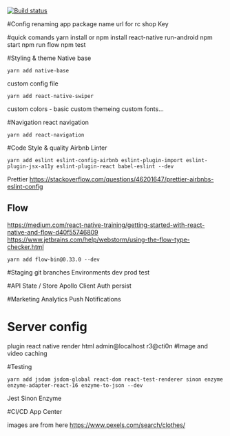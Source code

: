 
[![Build status](https://build.appcenter.ms/v0.1/apps/2b2fc125-a76b-46af-b449-5da50922500b/branches/master/badge)](https://appcenter.ms)


#Config
renaming app
package name
url for rc
shop Key


#quick comands
yarn install or npm install
react-native run-android
npm start
npm run flow
npm test 


#Styling & theme
Native base
```$xslt
yarn add native-base
```
custom config file
```$xslt
yarn add react-native-swiper
```

custom colors - basic
custom themeing
custom fonts...

#Navigation
react navigation
```$xslt
yarn add react-navigation
```

#Code Style & quality
Airbnb Linter
```
yarn add eslint eslint-config-airbnb eslint-plugin-import eslint-plugin-jsx-a11y eslint-plugin-react babel-eslint --dev
```

Prettier https://stackoverflow.com/questions/46201647/prettier-airbnbs-eslint-config
## Flow
https://medium.com/react-native-training/getting-started-with-react-native-and-flow-d40f55746809
https://www.jetbrains.com/help/webstorm/using-the-flow-type-checker.html
```
yarn add flow-bin@0.33.0 --dev
```

#Staging
git branches
Environments dev prod test

#API State / Store
Apollo Client
Auth
persist

#Marketing
Analytics
Push Notifications


# Server config
plugin
react native render html
admin@localhost r3@cti0n
#Image and video caching

#Testing
```
yarn add jsdom jsdom-global react-dom react-test-renderer sinon enzyme enzyme-adapter-react-16 enzyme-to-json --dev
```
Jest
Sinon
Enzyme

#CI/CD
App Center


images are from here https://www.pexels.com/search/clothes/

